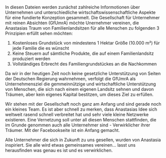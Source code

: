 
In diesen Dateien werden zunächst zahlreiche Informotionen über Unternehmen und unterschiedliche wirtschaftswissenschaftliche Aspekte für eine fundierte Konzeption gesammelt. Die Gesellschaft für Unternehmer mit reinen Absichten (GfUmrA) möchte Unernehmer vereinen, die Anastasias Traum von Familienlandsitzen für alle Menschen zu folgenden 3 Prinzipien erfüllt sehen möchten:

1. Kostenloses Grundstück von mindestens 1 Hektar Größe (10.000 m²) für jede Familie die es wünscht
2. Keine Steuern auf sämtliche Produkte, die auf einem Familienlandsitz produziert werden
3. Vollständiges Erbrecht des Familiengrundstückes an die Nachkommen

Da wir in der heutigen Zeit noch keine gesetzliche Unterstützung von Seiten der Deutschen Regierung wahrnehmen, verfolgt die GfUmrA als  Unternehmensziel die gemmeinnützige und wirtschaftliche Unterstützung von Menschen, die sich nach einem eigenen Landsitz sehnen und davon Träumen, aber kein eigenes Kapital bestitzen, um dieses Ziel zu erfüllen. 

Wir stehen mit der Gesellschaft noch ganz am Anfang und sind gerade noch ein kleines Team. Es ist aber schnell zu merken, dass Anastasias Idee sich weltweit rasend schnell verbreitet hat und sehr viele kleine Netzwerke existieren. Eine Vernetzung soll unter all diesen Menschen stattfinden, die im Grunde genommen auch alle Unternehmer sind - Verwirklicher ihrer Träumer. Mit der Facebookseite ist ein Anfang gemacht.

Alle Unternehmer die sich in Zukunft zu uns gesellen, wurden von Anastasia inspiriert. Sie alle wird etwas gemeinsames vereinen... lasst uns herausfinden was genau es ist und es verwirklichen. 


